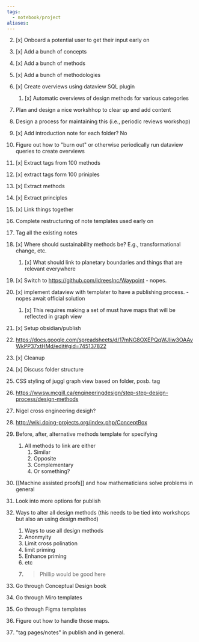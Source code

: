 ```yaml
---
tags:
  - notebook/project
aliases:
---
```




2. [x] Onboard a potential user to get their input early on 
3. [x] Add a bunch of concepts 
4. [x] Add a bunch of methods 
5. [x] Add a bunch of methodologies 
7. [x] Create overviews using dataview SQL plugin

	1. [x] Automatic overviews of design methods for various categories
8. Plan and design a nice workshhop to clear up and add content 
9. Design a process for maintaining this (i.e., periodic reviews workshop)
10. [x] Add introduction note for each folder?  No
11. Figure out how to "burn out" or otherwise periodically run dataview queries to create overviews
12. [x] Extract tags from 100 methods 
13. [x] extract tags form 100 priniples 
14. [x] Extract methods 
15. [x] Extract principles 
16. [x] Link things together 
17. Complete restructuring of note templates used early on
18. Tag all the existing notes 
19. [x] Where should sustainability methods be? E.g., transformational change, etc.
	1. [x] What should link to planetary boundaries and things that are relevant everywhere
20. [x] Switch to https://github.com/IdreesInc/Waypoint - nopes.
21. [x] implement dataview with templater to have a publishing process. - nopes await official solution
	1. [x] This requires making a set of must have maps that will be reflected in graph view
22. [x] Setup obsidian/publish
24. https://docs.google.com/spreadsheets/d/17mNG8OXEPQqWJliw3OAAvWkPP37xtHMd/edit#gid=745137822
25. [x] Cleanup
26. [x] Discuss folder structure 
27. CSS styling of juggl graph view based on folder, posb. tag
28. https://wwsw.mcgill.ca/engineeringdesign/step-step-design-process/design-methods
29. Nigel cross engineering desigh? 
30. http://wiki.doing-projects.org/index.php/ConceptBox
31. Before, after, alternative methods template for specifying 
	1. All methods to link are either 
		1. Similar 
		2. Opposite 
		3. Complementary 
		4. Or something?
32. [[Machine assisted proofs]] and how mathematicians solve problems in general 
34. Look into more options for publish 
35. Ways to alter all design methods (this needs to be tied into workshops but also an using design method)
	1. Ways to use all design methods 
	2. Anonmyity 
	3. Limit cross polination 
	4. limit priming 
	5. Enhance priming 
	6. etc
	7. >Phillip would be good here 
36. Go through Conceptual Design book
37. Go through Miro templates 
38. Go through Figma templates
39. Figure out how to handle those maps.
40. "tag pages/notes" in publish and in general.